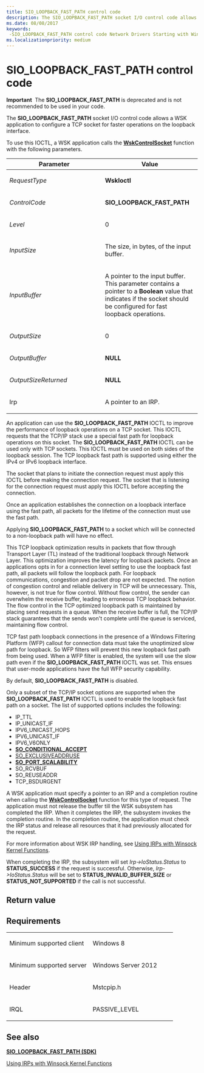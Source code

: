 ```yaml
---
title: SIO_LOOPBACK_FAST_PATH control code
description: The SIO_LOOPBACK_FAST_PATH socket I/O control code allows a WSK application to configure a TCP socket for faster operations on the loopback interface.
ms.date: 08/08/2017
keywords: 
 -SIO_LOOPBACK_FAST_PATH control code Network Drivers Starting with Windows Vista
ms.localizationpriority: medium
---
```


# SIO\_LOOPBACK\_FAST\_PATH control code


**Important**  The **SIO\_LOOPBACK\_FAST\_PATH** is deprecated and is not recommended to be used in your code.

 

The **SIO\_LOOPBACK\_FAST\_PATH** socket I/O control code allows a WSK application to configure a TCP socket for faster operations on the loopback interface.

To use this IOCTL, a WSK application calls the [**WskControlSocket**](/windows-hardware/drivers/ddi/wsk/nc-wsk-pfn_wsk_control_socket) function with the following parameters.

<table>
<colgroup>
<col width="50%" />
<col width="50%" />
</colgroup>
<thead>
<tr class="header">
<th>Parameter</th>
<th>Value</th>
</tr>
</thead>
<tbody>
<tr class="odd">
<td><p><em>RequestType</em></p></td>
<td><p><strong>WskIoctl</strong></p></td>
</tr>
<tr class="even">
<td><p><em>ControlCode</em></p></td>
<td><p><strong>SIO_LOOPBACK_FAST_PATH</strong></p></td>
</tr>
<tr class="odd">
<td><p><em>Level</em></p></td>
<td><p>0</p></td>
</tr>
<tr class="even">
<td><p><em>InputSize</em></p></td>
<td><p>The size, in bytes, of the input buffer.</p></td>
</tr>
<tr class="odd">
<td><p><em>InputBuffer</em></p></td>
<td><p>A pointer to the input buffer. This parameter contains a pointer to a <strong>Boolean</strong> value that indicates if the socket should be configured for fast loopback operations.</p></td>
</tr>
<tr class="even">
<td><p><em>OutputSize</em></p></td>
<td><p>0</p></td>
</tr>
<tr class="odd">
<td><p><em>OutputBuffer</em></p></td>
<td><p><strong>NULL</strong></p></td>
</tr>
<tr class="even">
<td><p><em>OutputSizeReturned</em></p></td>
<td><p><strong>NULL</strong></p></td>
</tr>
<tr class="odd">
<td><p>Irp</p></td>
<td><p>A pointer to an IRP.</p></td>
</tr>
</tbody>
</table>

 

An application can use the **SIO\_LOOPBACK\_FAST\_PATH** IOCTL to improve the performance of loopback operations on a TCP socket. This IOCTL requests that the TCP/IP stack use a special fast path for loopback operations on this socket. The **SIO\_LOOPBACK\_FAST\_PATH** IOCTL can be used only with TCP sockets. This IOCTL must be used on both sides of the loopback session. The TCP loopback fast path is supported using either the IPv4 or IPv6 loopback interface.

The socket that plans to initiate the connection request must apply this IOCTL before making the connection request. The socket that is listening for the connection request must apply this IOCTL before accepting the connection.

Once an application establishes the connection on a loopback interface using the fast path, all packets for the lifetime of the connection must use the fast path.

Applying **SIO\_LOOPBACK\_FAST\_PATH** to a socket which will be connected to a non-loopback path will have no effect.

This TCP loopback optimization results in packets that flow through Transport Layer (TL) instead of the traditional loopback through Network Layer. This optimization improves the latency for loopback packets. Once an applications opts in for a connection level setting to use the loopback fast path, all packets will follow the loopback path. For loopback communications, congestion and packet drop are not expected. The notion of congestion control and reliable delivery in TCP will be unnecessary. This, however, is not true for flow control. Without flow control, the sender can overwhelm the receive buffer, leading to erroneous TCP loopback behavior. The flow control in the TCP optimized loopback path is maintained by placing send requests in a queue. When the receive buffer is full, the TCP/IP stack guarantees that the sends won't complete until the queue is serviced, maintaining flow control.

TCP fast path loopback connections in the presence of a Windows Filtering Platform (WFP) callout for connection data must take the unoptimized slow path for loopback. So WFP filters will prevent this new loopback fast path from being used. When a WFP filter is enabled, the system will use the slow path even if the **SIO\_LOOPBACK\_FAST\_PATH** IOCTL was set. This ensues that user-mode applications have the full WFP security capability.

By default, **SIO\_LOOPBACK\_FAST\_PATH** is disabled.

Only a subset of the TCP/IP socket options are supported when the **SIO\_LOOPBACK\_FAST\_PATH** IOCTL is used to enable the loopback fast path on a socket. The list of supported options includes the following:

-   IP\_TTL
-   IP\_UNICAST\_IF
-   IPV6\_UNICAST\_HOPS
-   IPV6\_UNICAST\_IF
-   IPV6\_V6ONLY
-   [**SO\_CONDITIONAL\_ACCEPT**](/windows/desktop/WinSock/so-conditional-accept)
-   [SO\_EXCLUSIVEADDRUSE](/windows/desktop/WinSock/so-exclusiveaddruse)
-   [**SO\_PORT\_SCALABILITY**](/windows/desktop/WinSock/so-port-scalability)
-   SO\_RCVBUF
-   SO\_REUSEADDR
-   TCP\_BSDURGENT

A WSK application must specify a pointer to an IRP and a completion routine when calling the [**WskControlSocket**](/windows-hardware/drivers/ddi/wsk/nc-wsk-pfn_wsk_control_socket) function for this type of request. The application must not release the buffer till the WSK subsystem has completed the IRP. When it completes the IRP, the subsystem invokes the completion routine. In the completion routine, the application must check the IRP status and release all resources that it had previously allocated for the request.

For more information about WSK IRP handling, see [Using IRPs with Winsock Kernel Functions](./using-irps-with-winsock-kernel-functions.md).

When completing the IRP, the subsystem will set *Irp-&gt;IoStatus.Status* to **STATUS\_SUCCESS** if the request is successful. Otherwise, *Irp-&gt;IoStatus.Status* will be set to **STATUS\_INVALID\_BUFFER\_SIZE** or **STATUS\_NOT\_SUPPORTED** if the call is not successful.

## Return value


Requirements
------------

<table>
<colgroup>
<col width="50%" />
<col width="50%" />
</colgroup>
<tbody>
<tr class="odd">
<td><p>Minimum supported client</p></td>
<td><p>Windows 8</p></td>
</tr>
<tr class="even">
<td><p>Minimum supported server</p></td>
<td><p>Windows Server 2012</p></td>
</tr>
<tr class="odd">
<td><p>Header</p></td>
<td>Mstcpip.h</td>
</tr>
<tr class="even">
<td><p>IRQL</p></td>
<td><p>PASSIVE_LEVEL</p></td>
</tr>
</tbody>
</table>

## See also


[**SIO\_LOOPBACK\_FAST\_PATH (SDK)**](/windows/win32/winsock/sio-loopback-fast-path)

[Using IRPs with Winsock Kernel Functions](./using-irps-with-winsock-kernel-functions.md)

 

